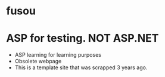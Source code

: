 # fusou
# ASP for testing. NOT ASP.NET

- ASP learning for learning purposes
- Obsolete webpage
- This is a template site that was scrapped 3 years ago.


